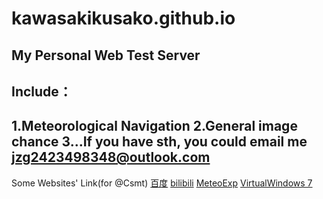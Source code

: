 # kawasakikusako.github.io
My Personal Web Test Server  
-
Include：
-
  1.Meteorological Navigation
  2.General image chance
  3...If you have sth, you could email me
jzg2423498348@outlook.com
-
Some Websites' Link(for @Csmt)
[百度](https://www.baidu.com)
[bilibili](https://www.bilibili.com)
[MeteoExp](https://kawasakikusako.github.io/GeneralWebEngine/explorer_files/meteo_exp/MeteoExplorer.html)
[VirtualWindows 7](https://win7simu.visnalize.com)
